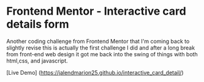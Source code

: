 # Frontend Mentor - Interactive card details form

Another coding challenge from Frontend Mentor that I'm coming back to slightly revise this is actually the first challenge I did and after a long break from front-end web design it got me back into the swing of things with both html,css, and javascript.


[Live Demo] (https://jalendmarion25.github.io/interactive_card_detail/)
